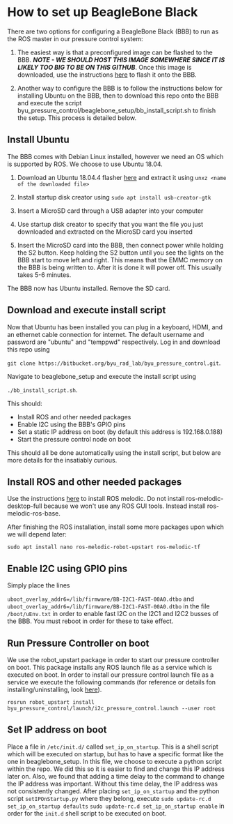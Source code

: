 # How to set up BeagleBone Black
There are two options for configuring a BeagleBone Black (BBB) to run as the ROS master in our pressure control system:

1. The easiest way is that a preconfigured image can be flashed to the BBB. ***NOTE - WE SHOULD HOST THIS IMAGE SOMEWHERE SINCE IT IS LIKELY TOO BIG TO BE ON THIS GITHUB***. Once this image is downloaded, use the instructions [here](https://linuxpropaganda.wordpress.com/2018/06/26/backup-and-restore-your-beaglebone-black/) to flash it onto the BBB.

2. Another way to configure the BBB is to follow the instructions below for installing Ubuntu on the BBB, then to download this repo onto the BBB and execute the script byu_pressure_control/beaglebone_setup/bb_install_script.sh to finish the setup. This process is detailed below.

## Install Ubuntu
The BBB comes with Debian Linux installed, however we need an OS which is supported by ROS. We choose to use Ubuntu 18.04.

1. Download an Ubuntu 18.04.4 flasher [here](https://rcn-ee.com/rootfs/2020-04-09/flasher/bone-eMMC-flasher-ubuntu-18.04.4-console-armhf-2020-04-09-2gb.img.xz) and extract it using ```unxz <name of the downloaded file>```

2. Install startup disk creator using ```sudo apt install usb-creator-gtk```

3. Insert a MicroSD card through a USB adapter into your computer

4. Use startup disk creator to specify that you want the file you just downloaded and extracted on the MicroSD card you inserted

5. Insert the MicroSD card into the BBB, then connect power while holding the S2 button. Keep holding the S2 button until you see the lights on the BBB start to move left and right. This means that the EMMC memory on the BBB is being written to. After it is done it will power off. This usually takes 5-6 minutes.

The BBB now has Ubuntu installed. Remove the SD card.

## Download and execute install script

Now that Ubuntu has been installed you can plug in a keyboard, HDMI, and an ethernet cable connection for internet. The default username and password are "ubuntu" and "temppwd" respectively. Log in and download this repo using

```git clone https://bitbucket.org/byu_rad_lab/byu_pressure_control.git```.

Navigate to beaglebone_setup and execute the install script using

```./bb_install_script.sh```.

This should:

* Install ROS and other needed packages
* Enable I2C using the BBB's GPIO pins
* Set a static IP address on boot (by default this address is 192.168.0.188)
* Start the pressure control node on boot

This should all be done automatically using the install script, but below are more details for the insatiably curious.

## Install ROS and other needed packages
Use the instructions [here](http://wiki.ros.org/melodic/Installation/Ubuntu) to install ROS melodic. Do not install ros-melodic-desktop-full because we won't use any ROS GUI tools. Instead install ros-melodic-ros-base.

After finishing the ROS installation, install some more packages upon which we will depend later:

```sudo apt install nano ros-melodic-robot-upstart ros-melodic-tf```

## Enable I2C using GPIO pins

Simply place the lines

```uboot_overlay_addr6=/lib/firmware/BB-I2C1-FAST-00A0.dtbo```
and
```uboot_overlay_addr6=/lib/firmware/BB-I2C1-FAST-00A0.dtbo```
in the file ```/boot/uEnv.txt``` in order to enable fast I2C on the I2C1 and I2C2 busses of the BBB. You must reboot in order for these to take effect.


## Run Pressure Controller on boot
We use the robot_upstart package in order to start our pressure controller on boot. This package installs any ROS launch file as a service which is executed on boot. In order to install our pressure control launch file as a service we execute the following commands (for reference or details fon installing/uninstalling, look [here](http://docs.ros.org/jade/api/robot_upstart/html/)).

```rosrun robot_upstart install byu_pressure_control/launch/i2c_pressure_control.launch --user root```

## Set IP address on boot
Place a file in ```/etc/init.d/``` called ```set_ip_on_startup```. This is a shell script which will be executed on startup, but has to have a specific format like the one in beaglebone_setup. In this file, we choose to execute a python script within the repo. We did this so it is easier to find and change this IP address later on. Also, we found that adding a time delay to the command to change the IP address was important. Without this time delay, the IP address was not consistently changed. After placing ```set_ip_on_startup``` and the python script ```setIPOnStartup.py``` where they belong, execute
```sudo update-rc.d set_ip_on_startup defaults```
```sudo update-rc.d set_ip_on_startup enable```
in order for the ```init.d``` shell script to be executed on boot.

